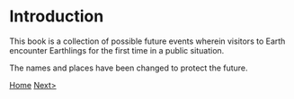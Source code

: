# Introduction

This book is a collection of possible future events wherein visitors to Earth encounter Earthlings for the first time in a public situation.

The names and places have been changed to protect the future.

[Home](https://github.com/Skatterbrainz/WelcomeToEarth/blob/main/README.md) [Next>](https://github.com/Skatterbrainz/WelcomeToEarth/blob/main/chapter1.md)
